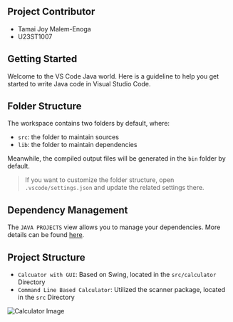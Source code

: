 
## Project Contributor
- Tamai Joy Malem-Enoga 
- U23ST1007

## Getting Started

Welcome to the VS Code Java world. Here is a guideline to help you get started to write Java code in Visual Studio Code.

## Folder Structure

The workspace contains two folders by default, where:

- `src`: the folder to maintain sources
- `lib`: the folder to maintain dependencies

Meanwhile, the compiled output files will be generated in the `bin` folder by default.

> If you want to customize the folder structure, open `.vscode/settings.json` and update the related settings there.

## Dependency Management

The `JAVA PROJECTS` view allows you to manage your dependencies. More details can be found [here](https://github.com/microsoft/vscode-java-dependency#manage-dependencies).

## Project Structure
- `Calcuator with GUI`: Based on Swing, located in the `src/calculator` Directory
- `Command Line Based Calculator`: Utilized the scanner package, located in the `src` Directory 



![Calculator Image](https://highvoltagetrack.com/wp-content/uploads/2025/01/Screenshot-from-2025-01-31-00-36-28.png)

